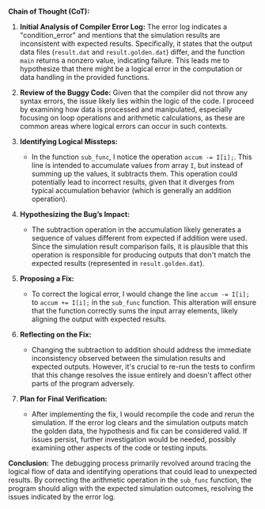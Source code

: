 **Chain of Thought (CoT):**

1. **Initial Analysis of Compiler Error Log:**
   The error log indicates a "condition_error" and mentions that the simulation results are inconsistent with expected results. Specifically, it states that the output data files (`result.dat` and `result.golden.dat`) differ, and the function `main` returns a nonzero value, indicating failure. This leads me to hypothesize that there might be a logical error in the computation or data handling in the provided functions.

2. **Review of the Buggy Code:**
   Given that the compiler did not throw any syntax errors, the issue likely lies within the logic of the code. I proceed by examining how data is processed and manipulated, especially focusing on loop operations and arithmetic calculations, as these are common areas where logical errors can occur in such contexts.

3. **Identifying Logical Missteps:**
   - In the function `sub_func`, I notice the operation `accum -= I[i];`. This line is intended to accumulate values from array `I`, but instead of summing up the values, it subtracts them. This operation could potentially lead to incorrect results, given that it diverges from typical accumulation behavior (which is generally an addition operation).

4. **Hypothesizing the Bug’s Impact:**
   - The subtraction operation in the accumulation likely generates a sequence of values different from expected if addition were used. Since the simulation result comparison fails, it is plausible that this operation is responsible for producing outputs that don't match the expected results (represented in `result.golden.dat`).

5. **Proposing a Fix:**
   - To correct the logical error, I would change the line `accum -= I[i];` to `accum += I[i];` in the `sub_func` function. This alteration will ensure that the function correctly sums the input array elements, likely aligning the output with expected results.

6. **Reflecting on the Fix:**
   - Changing the subtraction to addition should address the immediate inconsistency observed between the simulation results and expected outputs. However, it's crucial to re-run the tests to confirm that this change resolves the issue entirely and doesn't affect other parts of the program adversely.

7. **Plan for Final Verification:**
   - After implementing the fix, I would recompile the code and rerun the simulation. If the error log clears and the simulation outputs match the golden data, the hypothesis and fix can be considered valid. If issues persist, further investigation would be needed, possibly examining other aspects of the code or testing inputs.

**Conclusion:**
The debugging process primarily revolved around tracing the logical flow of data and identifying operations that could lead to unexpected results. By correcting the arithmetic operation in the `sub_func` function, the program should align with the expected simulation outcomes, resolving the issues indicated by the error log.